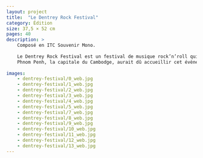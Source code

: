 ```yaml
---
layout: project
title:  "Le Dentrey Rock Festival"
category: Édition
size: 37,5 × 52 cm
pages: 40
description: >
    Composé en ITC Souvenir Mono.
  
    Le Dentrey Rock Festival est un festival de musique rock’n’roll qui aurait dû avoir lieu le 15 août 1975 mais qui fût annulé en raison de la montée des Khmers rouges.
    Phnom Penh, la capitale du Cambodge, aurait dû accueillir cet évènement dans son stade Olympique. Le festival fût définitivement annulé lors de la prise de Phnom Penh par les Khmers rouges le 17 avril 1975…
  
images:
    - dentrey-festival/0_web.jpg
    - dentrey-festival/1_web.jpg
    - dentrey-festival/2_web.jpg
    - dentrey-festival/3_web.jpg
    - dentrey-festival/4_web.jpg
    - dentrey-festival/5_web.jpg
    - dentrey-festival/7_web.jpg
    - dentrey-festival/8_web.jpg
    - dentrey-festival/9_web.jpg
    - dentrey-festival/10_web.jpg
    - dentrey-festival/11_web.jpg
    - dentrey-festival/12_web.jpg
    - dentrey-festival/13_web.jpg
---
```

